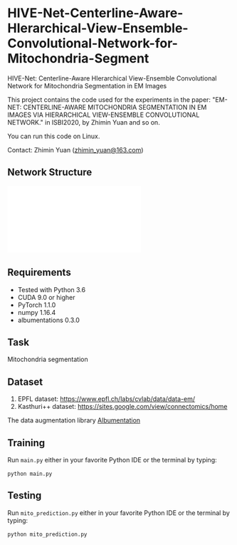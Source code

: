 # HIVE-Net-Centerline-Aware-HIerarchical-View-Ensemble-Convolutional-Network-for-Mitochondria-Segment
HIVE-Net: Centerline-Aware HIerarchical View-Ensemble Convolutional Network for Mitochondria Segmentation in EM Images

This project contains the code used for the experiments in the paper:
"EM-NET: CENTERLINE-AWARE MITOCHONDRIA SEGMENTATION IN EM IMAGES VIA HIERARCHICAL VIEW-ENSEMBLE CONVOLUTIONAL NETWORK." in ISBI2020, by Zhimin Yuan and so on.

You can run this code on Linux.

Contact: Zhimin Yuan (zhimin_yuan@163.com)

## Network Structure

![](figures/network_architucture.pdf) 

## Requirements
- Tested with Python 3.6
- CUDA 9.0 or higher
- PyTorch 1.1.0 
- numpy 1.16.4
- albumentations 0.3.0

## Task
Mitochondria segmentation 

## Dataset
1. EPFL dataset: https://www.epfl.ch/labs/cvlab/data/data-em/
2. Kasthuri++ dataset: https://sites.google.com/view/connectomics/home

The data augmentation library [Albumentation](https://github.com/albumentations-team/albumentations)

## Training
Run `main.py` either in your favorite Python IDE or the terminal by typing:
```
python main.py
```

## Testing
Run `mito_prediction.py` either in your favorite Python IDE or the terminal by typing:
```
python mito_prediction.py
```


